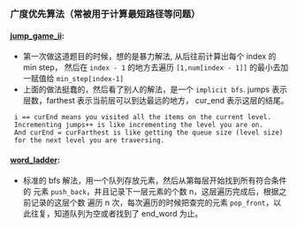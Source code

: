 ### 广度优先算法（常被用于计算最短路径等问题）

#### [jump_game_ii](../src/exercises/n0045_jump_game_ii.rs):
- 第一次做这道题目的时候，想的是暴力解法, 从后往前计算出每个 index 的 min step，
然后在 `index - 1`  的地方去遍历 `[1,num[index - 1]]` 的最小去加一赋值给 `min_step[index-1]`
- 上面的做法挺蠢的，然后看了别人的解法，是一个 `implicit bfs`.
jumps 表示层数，farthest 表示当前层可以到达最远的地方， cur_end 表示这层的结尾。
```
 i == curEnd means you visited all the items on the current level. 
 Incrementing jumps++ is like incrementing the level you are on. 
 And curEnd = curFarthest is like getting the queue size (level size) 
 for the next level you are traversing.
```

#### [word_ladder](../src/exercises/n0127_word_ladder.rs):

- 标准的 bfs 解法，用一个队列存放元素，然后从第每层开始找到所有符合条件的
元素 `push_back`，并且记录下一层元素的个数 n，这层遍历完成后，根据之前记录的这层个数
遍历 n 次，每次遍历的时候把查完的元素 `pop_front`，以此往复，知道队列为空或者找到了 end_word
为止。
